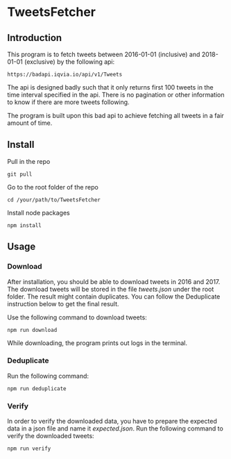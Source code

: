 TweetsFetcher
=

Introduction
-
This program is to fetch tweets between 2016-01-01 (inclusive) and 2018-01-01
(exclusive) by the following api:

``https://badapi.iqvia.io/api/v1/Tweets`` 

The api is designed badly such that it only returns first 100 tweets in the
time interval specified in the api. There is no pagination or other information to
know if there are more tweets following. 

The program is built upon this bad api to achieve fetching all tweets in a fair amount
of time.

Install
-
Pull in the repo

``git pull ``

Go to the root folder of the repo

``cd /your/path/to/TweetsFetcher``

Install node packages

``npm install``

Usage
-

### Download
After installation, you should be able to download tweets in 2016 and 2017. The download tweets will be stored in the 
file *tweets.json* under the root folder. The result might contain duplicates. You can follow the Deduplicate instruction below to get the final result.

Use the following command to download tweets:

``npm run download``

While downloading, the program prints out logs in the terminal.

### Deduplicate
Run the following command:

``npm run deduplicate``

### Verify
In order to verify the downloaded data, you have to prepare the expected data in a json file and name it *expected.json*.
Run the following command to verify the downloaded tweets:

``npm run verify``

